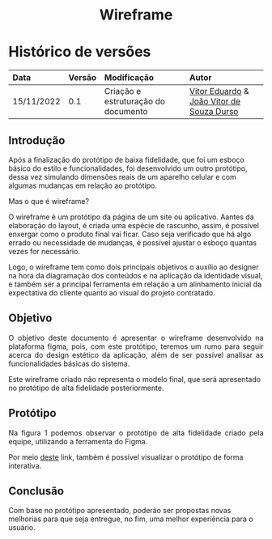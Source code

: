 # <center> Wireframe
  
# Histórico de versões
| Data | Versão | Modificação | Autor |
| :- | :- | :- | :- |
| 15/11/2022 | 0.1    | Criação e estruturação do documento | [Vitor Eduardo](https://github.com/vitorekr) & [João Vitor de Souza Durso](https://github.com/jvsdurso)| 
  

## Introdução

Após a finalização do protótipo de baixa fidelidade, que foi um esboço básico do estilo e funcionalidades, foi desenvolvido um outro protótipo, dessa vez simulando dimensões reais de um aparelho celular e com algumas mudanças em relação ao protótipo.

Mas o que é wireframe?

O wireframe é um protótipo da página de um site ou aplicativo. Aantes da elaboração do layout, é criada uma espécie de rascunho, assim, é possível enxergar como o produto final vai ficar. Caso seja verificado que há algo errado ou necessidade de mudanças, é possível ajustar o esboço quantas vezes for necessário. 

Logo, o wireframe tem como dois principais objetivos o auxílio ao designer na hora da diagramação dos conteúdos e na aplicação da identidade visual, e também ser a principal ferramenta em relação a um alinhamento inicial da expectativa do cliente quanto ao visual do projeto contratado.

## Objetivo

<p align="justify">
O objetivo deste documento é apresentar o wireframe desenvolvido na plataforma figma, pois, com este protótipo, teremos um rumo para seguir acerca do design estético da aplicação, além de ser possível analisar as funcionalidades básicas do sistema. 

Este wireframe criado não representa o modelo final, que será apresentado no protótipo de alta fidelidade posteriormente.
</p>

## Protótipo

<p align="justify">
Na figura 1 podemos observar o protótipo de alta fidelidade criado pela equipe, utilizando a ferramenta do Figma. 

Por meio <a href="https://www.figma.com/file/H9MQbx3qjENBv633bWC3wT/IPet?node-id=0%3A1&t=n8zqrJicDl0TBxR0-0">deste</a> link, também é possível visualizar o protótipo de forma interativa.
</p>

## Conclusão

Com base no protótipo apresentado, poderão ser propostas novas melhorias para que seja entregue, no fim, uma melhor experiência para o usuário.

